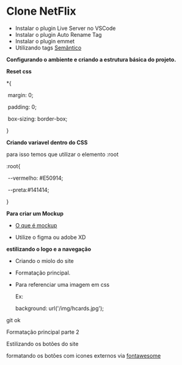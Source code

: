 # Clone NetFlix

- Instalar o plugin Live Server no VSCode
- Instalar o plugin Auto Rename Tag
- Instalar o plugin emmet
- Utilizando tags [Semântico]( https://www.devmedia.com.br/html-semantico-conheca-os-elementos-semanticos-da-html5/38065)

**Configurando o ambiente e criando a estrutura básica do projeto.**

**Reset css**

*{

​	margin: 0;

​	padding: 0;

​	box-sizing: border-box;

}

**Criando variavel dentro do CSS**

para isso temos que utilizar o elemento :root

:root{

​	--vermelho: #E50914;

​	--preta:#141414;

}



**Para criar um Mockup**

- [O que é mockup](https://www.futuraexpress.com.br/blog/o-que-e-mockup/)

- Utilize o figma ou adobe XD



**estilizando o logo e a navegação**

- Criando o miolo do site

- Formatação principal.

- Para referenciar uma imagem em css

  Ex:

   background: url('/img/hcards.jpg');

git ok



Formatação principal parte 2 

Estilizando os botões do site

formatando os botões com icones externos via [fontawesome](https://fontawesome.com/) 

